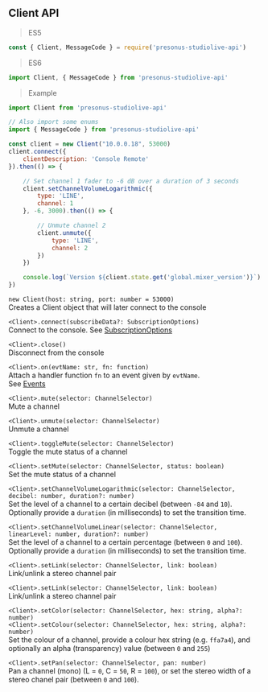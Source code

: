 ## Client API

> ES5

```js
const { Client, MessageCode } = require('presonus-studiolive-api')
```

> ES6

```js
import Client, { MessageCode } from 'presonus-studiolive-api'
```

> Example

```js
import Client from 'presonus-studiolive-api'

// Also import some enums
import { MessageCode } from 'presonus-studiolive-api'

const client = new Client("10.0.0.18", 53000)
client.connect({
    clientDescription: 'Console Remote'
}).then(() => {

    // Set channel 1 fader to -6 dB over a duration of 3 seconds
    client.setChannelVolumeLogarithmic({
        type: 'LINE',
        channel: 1
    }, -6, 3000).then(() => {

        // Unmute channel 2
        client.unmute({
            type: 'LINE',
            channel: 2
        })
    })

    console.log(`Version ${client.state.get('global.mixer_version')}`)
})
```

`new Client(host: string, port: number = 53000)`  
Creates a Client object that will later connect to the console

`<Client>.connect(subscribeData?: SubscriptionOptions)`  
Connect to the console. See [SubscriptionOptions](#payload-subscriptionoptions)

`<Client>.close()`  
Disconnect from the console

`<Client>.on(evtName: str, fn: function)`  
Attach a handler function `fn` to an event given by `evtName`.  
See [Events](#events)

`<Client>.mute(selector: ChannelSelector)`  
Mute a channel

`<Client>.unmute(selector: ChannelSelector)`  
Unmute a channel

`<Client>.toggleMute(selector: ChannelSelector)`  
Toggle the mute status of a channel

`<Client>.setMute(selector: ChannelSelector, status: boolean)`  
Set the mute status of a channel

`<Client>.setChannelVolumeLogarithmic(selector: ChannelSelector, decibel: number, duration?: number)`  
Set the level of a channel to a certain decibel (between `-84` and `10`).  
Optionally provide a `duration` (in milliseconds) to set the transition time.

`<Client>.setChannelVolumeLinear(selector: ChannelSelector, linearLevel: number, duration?: number)`  
Set the level of a channel to a certain percentage (between `0` and `100`).  
Optionally provide a `duration` (in milliseconds) to set the transition time.

`<Client>.setLink(selector: ChannelSelector, link: boolean)`  
Link/unlink a stereo channel pair

`<Client>.setLink(selector: ChannelSelector, link: boolean)`  
Link/unlink a stereo channel pair

`<Client>.setColor(selector: ChannelSelector, hex: string, alpha?: number)`  
`<Client>.setColour(selector: ChannelSelector, hex: string, alpha?: number)`  
Set the colour of a channel, provide a colour hex string (e.g. `ffa7a4`), and optionally an alpha (transparency) value (between `0` and `255`)

`<Client>.setPan(selector: ChannelSelector, pan: number)`  
Pan a channel (mono) (L = `0`, C = `50`, R = `100`), or set the stereo width of a stereo chanel pair (between `0` and `100`).
